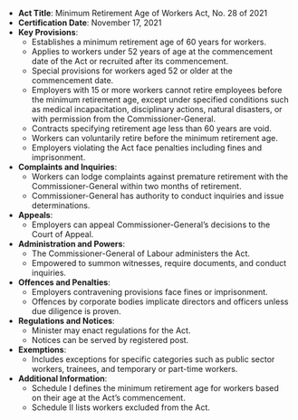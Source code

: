 - **Act Title**: Minimum Retirement Age of Workers Act, No. 28 of 2021
- **Certification Date**: November 17, 2021
- **Key Provisions**:
  - Establishes a minimum retirement age of 60 years for workers.
  - Applies to workers under 52 years of age at the commencement date of the Act or recruited after its commencement.
  - Special provisions for workers aged 52 or older at the commencement date.
  - Employers with 15 or more workers cannot retire employees before the minimum retirement age, except under specified conditions such as medical incapacitation, disciplinary actions, natural disasters, or with permission from the Commissioner-General.
  - Contracts specifying retirement age less than 60 years are void.
  - Workers can voluntarily retire before the minimum retirement age.
  - Employers violating the Act face penalties including fines and imprisonment.
- **Complaints and Inquiries**:
  - Workers can lodge complaints against premature retirement with the Commissioner-General within two months of retirement.
  - Commissioner-General has authority to conduct inquiries and issue determinations.
- **Appeals**:
  - Employers can appeal Commissioner-General’s decisions to the Court of Appeal.
- **Administration and Powers**:
  - The Commissioner-General of Labour administers the Act.
  - Empowered to summon witnesses, require documents, and conduct inquiries.
- **Offences and Penalties**:
  - Employers contravening provisions face fines or imprisonment.
  - Offences by corporate bodies implicate directors and officers unless due diligence is proven.
- **Regulations and Notices**:
  - Minister may enact regulations for the Act.
  - Notices can be served by registered post.
- **Exemptions**: 
  - Includes exceptions for specific categories such as public sector workers, trainees, and temporary or part-time workers.
- **Additional Information**:
  - Schedule I defines the minimum retirement age for workers based on their age at the Act’s commencement.
  - Schedule II lists workers excluded from the Act.